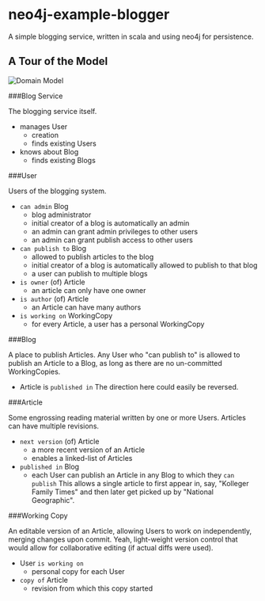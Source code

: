 neo4j-example-blogger
=====================
A simple blogging service, written in scala and using neo4j for persistence. 

A Tour of the Model
-------------------
![Domain Model](neo4j-example-blogger/raw/master/site/images/model.png)

###Blog Service

The blogging service itself.

- manages User
  - creation
  - finds existing Users
- knows about Blog
  - finds existing Blogs

###User

Users of the blogging system.

- `can admin` Blog
  - blog administrator
  - initial creator of a blog is automatically an admin
  - an admin can grant admin privileges to other users
  - an admin can grant publish access to other users
- `can publish to` Blog
  - allowed to publish articles to the blog
  - initial creator of a blog is automatically allowed to publish to that blog
  - a user can publish to multiple blogs
- `is owner` (of) Article
  - an article can only have one owner
- `is author` (of) Article
  - an Article can have many authors
- `is working on` WorkingCopy
  - for every Article, a user has a personal WorkingCopy

###Blog

A place to publish Articles. Any User who "can publish to" is allowed to publish
an Article to a Blog, as long as there are no un-committed WorkingCopies.

- Article is `published in`
  The direction here could easily be reversed. 

###Article

Some engrossing reading material written by one or more Users. Articles can
have multiple revisions.

- `next version` (of) Article
  - a more recent version of an Article
  - enables a linked-list of Articles
- `published in` Blog
  - each User can publish an Article in any Blog to which they `can publish`
    This allows a single article to first appear in, say, "Kolleger Family Times"
    and then later get picked up by "National Geographic". 

###Working Copy

An editable version of an Article, allowing Users to work on independently,
merging changes upon commit. Yeah, light-weight version control that would
allow for collaborative editing (if actual diffs were used). 

- User `is working on`
  - personal copy for each User
- `copy of` Article
  - revision from which this copy started


